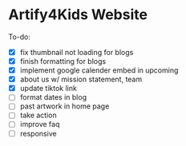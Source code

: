 # Artify4Kids Website

To-do:

- [x] fix thumbnail not loading for blogs
- [x] finish formatting for blogs
- [x] implement google calender embed in upcoming
- [x] about us w/ mission statement, team
- [x] update tiktok link
- [ ] format dates in blog
- [ ] past artwork in home page
- [ ] take action
- [ ] improve faq
- [ ] responsive
